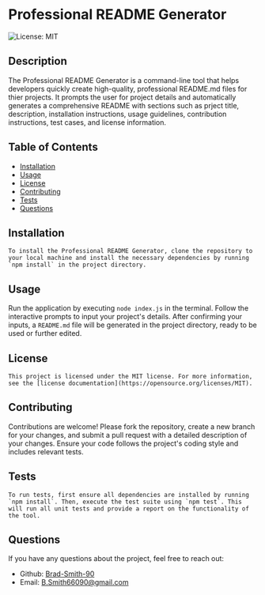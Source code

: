 # Professional README Generator

![License: MIT](https://img.shields.io/badge/License-MIT-yellow.svg)

## Description
The Professional README Generator is a command-line tool that helps developers quickly create high-quality, professional README.md files for thier projects. It prompts the user for project details and automatically generates a comprehensive README with sections such as prject title, description, installation instructions, usage guidelines, contribution instructions, test cases, and license information.

## Table of Contents
- [Installation](#installation)
- [Usage](#usage)
- [License](#license)
- [Contributing](#contributing)
- [Tests](#tests)
- [Questions](#questions)

## Installation
```
To install the Professional README Generator, clone the repository to your local machine and install the necessary dependencies by running `npm install` in the project directory.
```

## Usage
Run the application by executing `node index.js` in the terminal. Follow the interactive prompts to input your project's details. After confirming your inputs, a `README.md` file will be generated in the project directory, ready to be used or further edited.

## License
    
    This project is licensed under the MIT license. For more information, see the [license documentation](https://opensource.org/licenses/MIT).
    

## Contributing
Contributions are welcome! Please fork the repository, create a new branch for your changes, and submit a pull request with a detailed description of your changes. Ensure your code follows the project's coding style and includes relevant tests.

## Tests
```
To run tests, first ensure all dependencies are installed by running `npm install`. Then, execute the test suite using `npm test`. This will run all unit tests and provide a report on the functionality of the tool.
``` 

## Questions
If you have any questions about the project, feel free to reach out:
- Github: [Brad-Smith-90](https://github.com/Brad-Smith-90)
- Email: B.Smith66090@gmail.com


